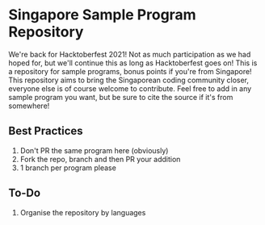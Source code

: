 # Singapore Sample Program Repository

We're back for Hacktoberfest 2021!
Not as much participation as we had hoped for, but we'll continue this as long as Hacktoberfest goes on!
This is a repository for sample programs, bonus points if you're from Singapore!
This repository aims to bring the Singaporean coding community closer, everyone else is of course welcome to contribute.
Feel free to add in any sample program you want, but be sure to cite the source if it's from somewhere!

## Best Practices

1. Don't PR the same program here (obviously)
2. Fork the repo, branch and then PR your addition
3. 1 branch per program please


## To-Do
1. Organise the repository by languages
